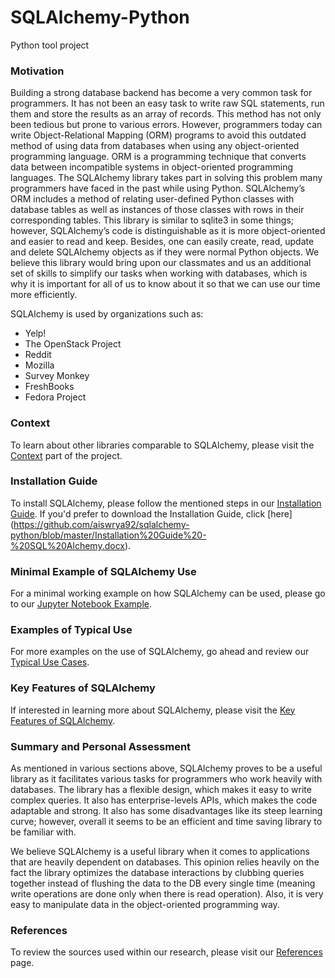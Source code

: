 <h1>SQLAlchemy-Python</h1>
Python tool project 

<h3>Motivation</h3>

Building a strong database backend has become a very common task for programmers. It has not been an easy task to write raw SQL statements, run them and store the results as an array of records. This method has not only been tedious but prone to various errors. However, programmers today can write Object-Relational Mapping (ORM) programs to avoid this outdated method of using data from databases when using any object-oriented programming language. ORM is a programming technique that converts data between incompatible systems in object-oriented programming languages. The SQLAlchemy library takes part in solving this problem many programmers have faced in the past while using Python. SQLAlchemy’s ORM includes a method of relating user-defined Python classes with database tables as well as instances of those classes with rows in their corresponding tables. This library is similar to sqlite3 in some things; however, SQLAlchemy’s code is distinguishable as it is more object-oriented and easier to read and keep. Besides, one can easily create, read, update and delete SQLAlchemy objects as if they were normal Python objects. We believe this library would bring upon our classmates and us an additional set of skills to simplify our tasks when working with databases, which is why it is important for all of us to know about it so that we can use our time more efficiently.

SQLAlchemy is used by organizations such as:
 
- Yelp!
- The OpenStack Project
- Reddit
- Mozilla
- Survey Monkey
- FreshBooks
- Fedora Project

<h3> Context </h3>

To learn about other libraries comparable to SQLAlchemy, please visit the [Context](https://github.com/aiswrya92/sqlalchemy-python/blob/master/Context.md) part of the project. 

<h3> Installation Guide </h3>

To install SQLAlchemy, please follow the mentioned steps in our [Installation Guide](https://github.com/aiswrya92/sqlalchemy-python/blob/master/SQLAlchemy%20Installation%20Guide.ipynb). If you'd prefer to download the Installation Guide, click [here] (https://github.com/aiswrya92/sqlalchemy-python/blob/master/Installation%20Guide%20-%20SQL%20Alchemy.docx).

<h3> Minimal Example of SQLAlchemy Use </h3>

For a minimal working example on how SQLAlchemy can be used, please go to our [Jupyter Notebook Example](https://github.com/aiswrya92/sqlalchemy-python/blob/master/SQLAlchemy.ipynb).

<h3> Examples of Typical Use </h3>

For more examples on the use of SQLAlchemy, go ahead and review our [Typical Use Cases](https://github.com/aiswrya92/sqlalchemy-python/blob/master/Use%20cases.ipynb).

<h3> Key Features of SQLAlchemy </h3>

If interested in learning more about SQLAlchemy, please visit the [Key Features of SQLAlchemy](https://github.com/aiswrya92/sqlalchemy-python/blob/master/Key%20Features%20of%20SQL%20Alchemy.md). 

<h3> Summary and Personal Assessment </h3>

As mentioned in various sections above, SQLAlchemy proves to be a useful library as it facilitates various tasks for programmers who work heavily with databases. The library has a flexible design, which makes it easy to write complex queries. It also has enterprise-levels APIs, which makes the code adaptable and strong. It also has some disadvantages like its steep learning curve; however, overall it seems to be an efficient and time saving library to be familiar with.  

We believe SQLAlchemy is a useful library when it comes to applications that are heavily  dependent on databases. This opinion relies heavily on the fact the library optimizes the database interactions by clubbing queries together instead of flushing the data to the DB every single time (meaning write operations are done only when there is read operation). Also, it is very easy to manipulate data in the object-oriented programming way. 


<h3> References </h3>

To review the sources used within our research, please visit our [References](https://github.com/aiswrya92/sqlalchemy-python/blob/master/References.md) page. 
